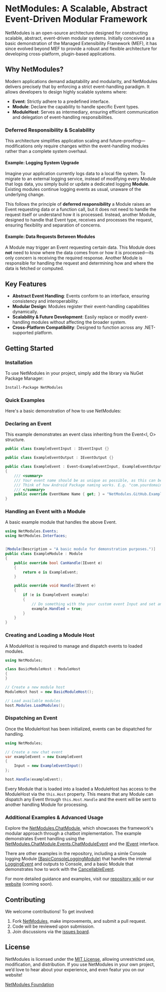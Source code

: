 # NetModules: A Scalable, Abstract Event-Driven Modular Framework

NetModules is an open-source architecture designed for constructing scalable, abstract, event-driven modular systems. Initially conceived as a basic demonstration of the Managed Extensibility Framework (MEF), it has since evolved beyond MEF to provide a robust and flexible architecture for developing cross-platform, plugin-based applications.

## Why NetModules?

Modern applications demand adaptability and modularity, and NetModules delivers precisely that by enforcing a strict event-handling paradigm. It allows developers to design highly scalable systems where:

- **Event**: Strictly adhere to a predefined interface.
- **Module**: Declare the capability to handle specific Event types.
- **ModuleHost**: Serves as intermediary, ensuring efficient communication and delegation of event-handling responsibilities.

### Deferred Responsibility & Scalability

This architecture simplifies application scaling and future-proofing—modifications only require changes within the event-handling modules rather than a complete system overhaul.

#### Example: Logging System Upgrade

Imagine your application currently logs data to a local file system. To migrate to an external logging service, instead of modifying every Module that logs data, you simply build or update a dedicated logging **Module**. Existing modules continue logging events as usual, unaware of the underlying change.

This follows the principle of **deferred responsibility** a Module raises an Event requesting data or a function call, but it does not need to handle the request itself or understand how it is processed. Instead, another Module, designed to handle that Event type, receives and processes the request, ensuring flexibility and separation of concerns.

#### Example: Data Requests Between Modules

A Module may trigger an Event requesting certain data. This Module does **not** need to know where the data comes from or how it is processed—its only concern is receiving the required response. Another Module is responsible for handling the request and determining how and where the data is fetched or computed.

## Key Features

- **Abstract Event Handling**: Events conform to an interface, ensuring consistency and interoperability.
- **Modular Design**: Modules register their event-handling capabilities dynamically.
- **Scalability & Future Development**: Easily replace or modify event-handling modules without affecting the broader system.
- **Cross-Platform Compatibility**: Designed to function across any .NET-supported platform.

## Getting Started

### Installation

To use NetModules in your project, simply add the library via NuGet Package Manager:
```bash
Install-Package NetModules
````

### Quick Examples

Here's a basic demonstration of how to use NetModules:

### Declaring an Event
This example demonstrates an event class inheriting from the Event<I, O> structure.
```csharp
public class ExampleEventInput : IEventInput {}

public class ExampleEventOutput : IEventOutput {}

public class ExampleEvent : Event<ExampleEventInput, ExampleEventOutput>
{
    /// <summary>
    /// Your event name should be as unique as possible, as this can be used to identify and instantiate events via ModuleHost where required.
    /// Think of how Android Package naming works. E.g. "com.yourdomain.yourpackagename"
    /// </summary>
    public override EventName Name { get; } = "NetModules.GitHub.ExampleEvent";
}
```

### Handling an Event with a Module
A basic example module that handles the above Event.
```csharp
using NetModules.Events;
using NetModules.Interfaces;


[Module(Description = "A basic module for demonstration purposes.")]
public class ExampleModule : Module
{
	public override bool CanHandle(IEvent e)
	{
		return e is ExampleEvent;
	}

	public override void Handle(IEvent e)
	{
		if (e is ExampleEvent example)
		{
			// Do something with the your custom event Input and set any custom event Output where required.
			example.Handled = true;
		}
	}
}
```

### Creating and Loading a Module Host
A ModuleHost is required to manage and dispatch events to loaded modules.
```csharp
using NetModules;

class BasicModuleHost : ModuleHost
{
}

// Create a new module host
ModuleHost host = new BasicModuleHost();

// Load available modules
host.Modules.LoadModules();
```

### Dispatching an Event
Once the ModuleHost has been initialized, events can be dispatched for handling.
```csharp
using NetModules;

// Create a new chat event
var exampleEvent = new ExampleEvent
{
    Input = new ExampleEventInput()
};

host.Handle(exampleEvent);
```
Every Module that is loaded into a loaded a ModuleHost has access to the ModuleHost via the `this.Host` property. This means that any Module can dispatch any Event through `this.Host.Handle` and the event will be sent to another handling Module for processing.

### Additional Examples & Advanced Usage
Explore the [NetModules.ChatModule](https://github.com/netmodules/netmodules/tree/master/NetModules.ChatBot), which showcases the framework's modular approach through a chatbot implementation. The example demonstrates Event handling using the [NetModules.ChatModule.Events.ChatModuleEvent](https://github.com/netmodules/netmodules/tree/master/NetModules.ChatBot.Events) and the [IEvent](https://github.com/netmodules/netmodules/blob/master/netmodules/Interfaces/IEvent.cs) interface.

There are other examples in the repository, including a simle Console logging Module [(BasicConsoleLoggingModule)](https://github.com/netmodules/netmodules/blob/main/NetModules.BasicConsoleLogging/BasicConsoleLoggingModule.cs) that handles the internal [LoggingEvent](https://github.com/netmodules/netmodules/blob/main/NetModules/Events/LoggingEvent.cs) and outputs to Console, and a basic Module that demonstrates how to work with the [CancellableEvent](https://github.com/netmodules/netmodules/blob/main/NetModules/CancellableEvent.cs).

For more detailed guidance and examples, visit our [repository wiki](https://github.com/netmodules/netmodules/wiki) or our [website](https://netmodules.net/) (coming soon).

## Contributing

We welcome contributions! To get involved:
1. Fork [NetModules](https://github.com/netmodules/NetModules), make improvements, and submit a pull request.
2. Code will be reviewed upon submission.
3. Join discussions via the [issues board](https://github.com/netmodules/netmodules/issues).

## License

NetModules is licensed under the [MIT License](https://tldrlegal.com/license/mit-license), allowing unrestricted use, modification, and distribution. If you use NetModules in your own project, we’d love to hear about your experience, and even featur you on our website!

[NetModules Foundation](https://netmodules.net/)

